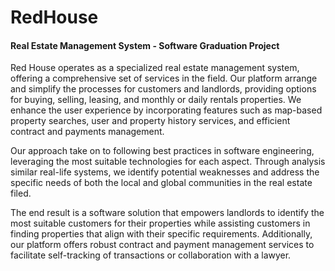 # RedHouse
#### Real Estate Management System - Software Graduation Project


Red House operates as a specialized real estate management system, offering a
comprehensive set of services in the field. Our platform arrange and simplify the processes for
customers and landlords, providing options for buying, selling, leasing, and monthly or daily
rentals properties. We enhance the user experience by incorporating features such as map-based
property searches, user and property history services, and efficient contract and payments management.

Our approach take on to following best practices in software engineering, leveraging the most
suitable technologies for each aspect. Through analysis similar real-life systems, we identify
potential weaknesses and address the specific needs of both the local and global communities
in the real estate filed.

The end result is a software solution that empowers landlords to identify the most suitable
customers for their properties while assisting customers in finding properties that align with
their specific requirements. Additionally, our platform offers robust contract and payment
management services to facilitate self-tracking of transactions or collaboration with a lawyer.
